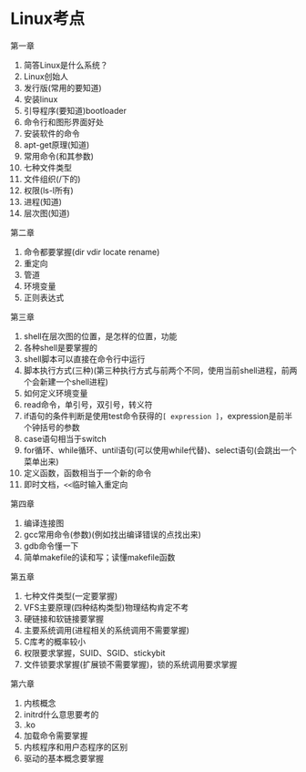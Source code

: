 # Linux考点

第一章

1. 简答Linux是什么系统？
2. Linux创始人
3. 发行版(常用的要知道)
4. 安装linux
5. 引导程序(要知道)bootloader
6. 命令行和图形界面好处
7. 安装软件的命令
8. apt-get原理(知道)
9. 常用命令(和其参数)
10. 七种文件类型
11. 文件组织(/下的)
12. 权限(ls-l所有)
13. 进程(知道)
14. 层次图(知道)



第二章

1. 命令都要掌握(dir vdir locate rename)
2. 重定向
3. 管道
4. 环境变量
5. 正则表达式



第三章

1. shell在层次图的位置，是怎样的位置，功能
2. 各种shell是要掌握的
3. shell脚本可以直接在命令行中运行
4. 脚本执行方式(三种)(第三种执行方式与前两个不同，使用当前shell进程，前两个会新建一个shell进程)
5. 如何定义环境变量
6. read命令，单引号，双引号，转义符
7. if语句的条件判断是使用test命令获得的`[ expression ]`，expression是前半个钟括号的参数
8. case语句相当于switch
9. for循环、while循环、until语句(可以使用while代替)、select语句(会跳出一个菜单出来)
10. 定义函数，函数相当于一个新的命令
11. 即时文档，`<<`临时输入重定向



第四章

1. 编译连接图
2. gcc常用命令(参数)(例如找出编译错误的点找出来)
3. gdb命令懂一下
4. 简单makefile的读和写；读懂makefile函数



第五章

1. 七种文件类型(一定要掌握)
2. VFS主要原理(四种结构类型)物理结构肯定不考
3. 硬链接和软链接要掌握
4. 主要系统调用(进程相关的系统调用不需要掌握)
5. C库考的概率较小
6. 权限要求掌握，SUID、SGID、stickybit
7. 文件锁要求掌握(扩展锁不需要掌握)，锁的系统调用要求掌握



第六章



1. 内核概念
2. initrd什么意思要考的
3. .ko
4. 加载命令需要掌握
5. 内核程序和用户态程序的区别
6. 驱动的基本概念要掌握